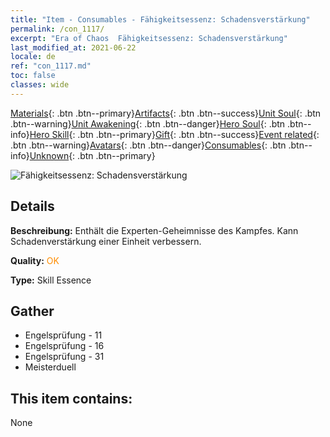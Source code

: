 ```yaml
---
title: "Item - Consumables - Fähigkeitsessenz: Schadensverstärkung"
permalink: /con_1117/
excerpt: "Era of Chaos  Fähigkeitsessenz: Schadensverstärkung"
last_modified_at: 2021-06-22
locale: de
ref: "con_1117.md"
toc: false
classes: wide
---
```

 [Materials](/ItemsDE/){: .btn .btn--primary}[Artifacts](/ItemsDE/Artifacts/){: .btn .btn--success}[Unit Soul](/ItemsDE/UnitSoul/){: .btn .btn--warning}[Unit Awakening](/ItemsDE/UnitAwakening/){: .btn .btn--danger}[Hero Soul](/ItemsDE/HeroSoul/){: .btn .btn--info}[Hero Skill](/ItemsDE/HeroSkill/){: .btn .btn--primary}[Gift](/ItemsDE/Gift/){: .btn .btn--success}[Event related](/ItemsDE/Events/){: .btn .btn--warning}[Avatars](/ItemsDE/Avatars/){: .btn .btn--danger}[Consumables](/ItemsDE/Consumables/){: .btn .btn--info}[Unknown](/ItemsDE/Unknown/){: .btn .btn--primary}

 ![Fähigkeitsessenz: Schadensverstärkung](/images/t/i_7008.png)

## Details
 **Beschreibung:** Enthält die Experten-Geheimnisse des Kampfes. Kann Schadenverstärkung einer Einheit verbessern.

 **Quality:** <span style="color: #FF8C00">OK</span>

 **Type:** Skill Essence

## Gather

*    Engelsprüfung - 11 
*    Engelsprüfung - 16 
*    Engelsprüfung - 31 
*    Meisterduell 

## This item contains:

  None

